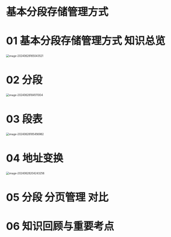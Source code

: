 # 基本分段存储管理方式



# 01 基本分段存储管理方式 知识总览

<img src="https://cvp.oss-cn-shanghai.aliyuncs.com/picgo/202406281650842.png" alt="image-20240628165043521" style="zoom:50%;" />



# 02 分段

<img src="https://cvp.oss-cn-shanghai.aliyuncs.com/picgo/202406281845834.png" alt="image-20240628184511004" style="zoom:50%;" />



# 03 段表

<img src="https://cvp.oss-cn-shanghai.aliyuncs.com/picgo/202406281854148.png" alt="image-20240628185456962" style="zoom:50%;" />



# 04 地址变换

<img src="https://cvp.oss-cn-shanghai.aliyuncs.com/picgo/202406282042988.png" alt="image-20240628204243256" style="zoom:50%;" />



# 05 分段 分页管理 对比





# 06 知识回顾与重要考点

